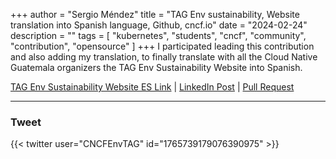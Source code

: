 +++
author = "Sergio Méndez"
title = "TAG Env sustainability, Website translation into Spanish language, Github, cncf.io"
date = "2024-02-24"
description = ""
tags = [
    "kubernetes",
    "students",
    "cncf",
    "community",
    "contribution",
    "opensource"
]
+++
I participated leading this contribution and also adding my translation, to finally translate with all the Cloud Native Guatemala organizers the TAG Env Sustainability Website into Spanish.

[TAG Env Sustainability Website ES Link](https://tag-env-sustainability.cncf.io/es/) | [LinkedIn Post](https://www.linkedin.com/posts/cncf-tag-environmental-sustainability_tag-environmental-sustainability-activity-7171505054883921921-YrTm?utm_source=share&utm_medium=member_desktop) | [Pull Request](https://github.com/cncf/tag-env-sustainability/pull/340)
<!--more-->
---
### Tweet

{{< twitter user="CNCFEnvTAG" id="1765739179076390975" >}}

<br>